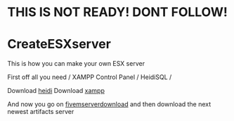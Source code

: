 # THIS IS NOT READY! DONT FOLLOW!
# CreateESXserver
This is how you can make your own ESX server

First off all you need / XAMPP Control Panel /  HeidiSQL  /

Download [heidi](https://www.heidisql.com/download.php)
Download [xampp](https://www.apachefriends.org/index.html)

And now you go on [fivemserverdownload](https://runtime.fivem.net/artifacts/fivem/build_server_windows/master/) and then download the next newest artifacts server
